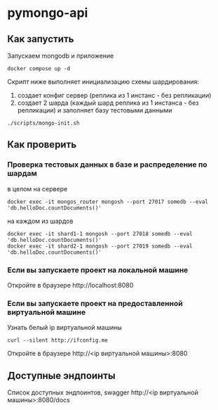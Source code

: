 # pymongo-api

## Как запустить

Запускаем mongodb и приложение

```shell
docker compose up -d
```

Скрипт ниже выполняет инициализацию схемы шардирования:
1) создает конфиг сервер (реплика из 1 инстанс - без репликации)
2) создает 2 шарда (каждый шард реплика из 1 инстанса - без репликации)
и заполняет базу тестовыми данными 

```shell
./scripts/mongo-init.sh
```

## Как проверить

### Проверка тестовых данных в базе и распределение по шардам

в целом на сервере
```shell
docker exec -it mongos_router mongosh --port 27017 somedb --eval 'db.helloDoc.countDocuments()'
```
на каждом из шардов

```shell
docker exec -it shard1-1 mongosh --port 27018 somedb --eval 'db.helloDoc.countDocuments()'
docker exec -it shard2-1 mongosh --port 27019 somedb --eval 'db.helloDoc.countDocuments()'
```

### Если вы запускаете проект на локальной машине

Откройте в браузере http://localhost:8080

### Если вы запускаете проект на предоставленной виртуальной машине

Узнать белый ip виртуальной машины

```shell
curl --silent http://ifconfig.me
```

Откройте в браузере http://<ip виртуальной машины>:8080

## Доступные эндпоинты

Список доступных эндпоинтов, swagger http://<ip виртуальной машины>:8080/docs
